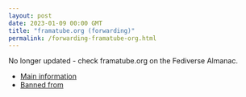 ```yaml
---
layout: post
date: 2023-01-09 00:00 GMT
title: "framatube.org (forwarding)"
permalink: /forwarding-framatube-org.html
---
```


No longer updated - check framatube.org on the Fediverse Almanac.

* [Main information](https://www.fediversealmanac.com/api/v1/instances/framatube.org)
* [Banned from](https://www.fediversealmanac.com/api/v1/instances/framatube.org/banned_from)

